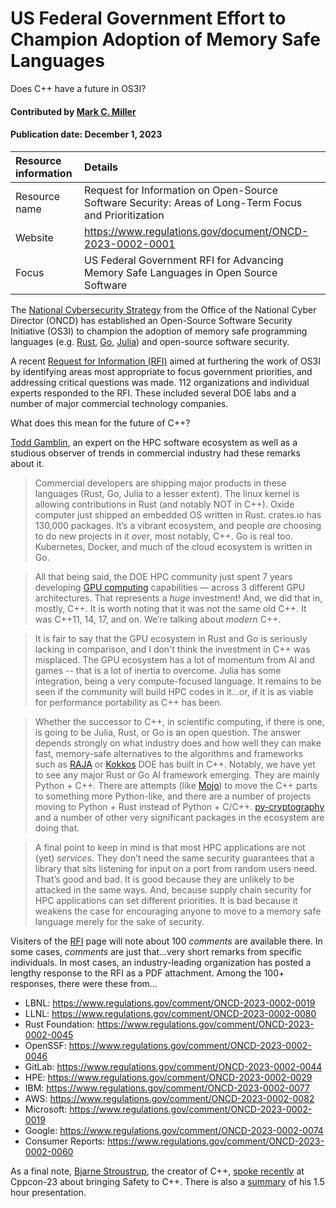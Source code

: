 # US Federal Government Effort to Champion Adoption of Memory Safe Languages
<!--deck text start-->
Does C++ have a future in OS3I?
<!--deck text end-->

#### Contributed by [Mark C. Miller](https://github.com/markcmiller86 "Mark C. Miller GitHub Profile")
#### Publication date: December 1, 2023

Resource information | Details 
:--- | :--- 
Resource name | Request for Information on Open-Source Software Security: Areas of Long-Term Focus and Prioritization
Website | https://www.regulations.gov/document/ONCD-2023-0002-0001
Focus | US Federal Government RFI for Advancing Memory Safe Languages in Open Source Software

The [National Cybersecurity Strategy](https://www.whitehouse.gov/wp-content/uploads/2023/03/National-Cybersecurity-Strategy-2023.pdf) from the Office of the National Cyber Director (ONCD) has established an Open-Source Software Security Initiative (OS3I) to champion the adoption of memory safe programming languages (e.g. [Rust](https://foundation.rust-lang.org), [Go](https://go.dev), [Julia](https://julialang.org)) and open-source software security.

A recent [Request for Information (RFI)](https://www.regulations.gov/document/ONCD-2023-0002-0001) aimed at furthering the work of OS3I by identifying areas most appropriate to focus government priorities, and addressing critical questions was made.
112 organizations and individual experts responded to the RFI.
These included several DOE labs and a number of major commercial technology companies.

What does this mean for the future of C++?

[Todd Gamblin](https://github.com/tgamblin), an expert on the HPC software ecosystem as well as a studious observer of trends in commercial industry had these remarks about it.

> Commercial developers are shipping major products in these languages (Rust, Go, Julia to a lesser extent).
> The linux kernel is allowing contributions in Rust (and notably NOT in C++).
> Oxide computer just shipped an embedded OS written in Rust.
> crates.io has 130,000 packages.
> It’s a vibrant ecosystem, and people *are* choosing to do new projects in it *over*, most notably, C++.
> Go is real too.
> Kubernetes, Docker, and much of the cloud ecosystem is written in Go.
 
> All that being said, the DOE HPC community just spent 7 years developing [GPU computing](https://www.exascaleproject.org) capabilities — across 3 different GPU architectures.
> That represents a *huge* investment!
> And, we did that in, mostly, C++.
> It is worth noting that it was not the same old C++.
> It was C++11, 14, 17, and on.
> We’re talking about *modern* C++.
 
> It is fair to say that the GPU ecosystem in Rust and Go is seriously lacking in comparison, and I don't think the investment in C++ was misplaced.
> The GPU ecosystem has a lot of momentum from AI and games -- that is a lot of inertia to overcome.
> Julia has some integration, being a very compute-focused language.
> It remains to be seen if the community will build HPC codes in it...or, if it is as viable for performance portability as C++ has been.

> Whether the successor to C++, in scientific computing, if there is one, is going to be Julia, Rust, or Go is an open question.
> The answer depends strongly on what industry does and how well they can make fast, memory-safe alternatives to the algorithms and frameworks such as [RAJA](https://raja.readthedocs.io/en/develop/) or [Kokkos](https://kokkos.github.io) DOE has built in C++.
> Notably, we have yet to see any major Rust or Go AI framework emerging.
> They are mainly Python + C++. There are attempts (like [Mojo](https://www.modular.com/mojo)) to move the C++ parts to something more Python-like, and there are a number of projects moving to Python + Rust instead of Python + C/C++.
> [py-cryptography](https://cryptography.io/en/latest/) and a number of other very significant packages in the ecosystem are doing that.
 
> A final point to keep in mind is that most HPC applications are not (yet) *services*.
> They don’t need the same security guarantees that a library that sits listening for input on a port from random users need.
> That’s good and bad.
> It is good because they are unlikely to be attacked in the same ways.
> And, because supply chain security for HPC applications can set different priorities.
> It is bad because it weakens the case for encouraging anyone to move to a memory safe language merely for the sake of security.

Visiters of the [RFI](https://www.regulations.gov/document/ONCD-2023-0002-0001) page will note about 100 *comments* are available there.
In some cases, *comments* are just that...very short remarks from specific individuals.
In most cases, an industry-leading organization has posted a lengthy response to the RFI as a PDF attachment.
Among the 100+ responses, there were these from...

* LBNL: https://www.regulations.gov/comment/ONCD-2023-0002-0019
* LLNL: https://www.regulations.gov/comment/ONCD-2023-0002-0080
* Rust Foundation: https://www.regulations.gov/comment/ONCD-2023-0002-0045
* OpenSSF: https://www.regulations.gov/comment/ONCD-2023-0002-0046 
* GitLab: https://www.regulations.gov/comment/ONCD-2023-0002-0044 
* HPE: https://www.regulations.gov/comment/ONCD-2023-0002-0029  
* IBM: https://www.regulations.gov/comment/ONCD-2023-0002-0077
* AWS: https://www.regulations.gov/comment/ONCD-2023-0002-0082
* Microsoft: https://www.regulations.gov/comment/ONCD-2023-0002-0019
* Google: https://www.regulations.gov/comment/ONCD-2023-0002-0074
* Consumer Reports: https://www.regulations.gov/comment/ONCD-2023-0002-0060

As a final note, [Bjarne Stroustrup](https://github.com/BjarneStroustrup), the creator of C++, [spoke recently](https://youtu.be/I8UvQKvOSSw?si=mSyWZzAkMOm5EnFR) at Cppcon-23 about bringing Safety to C++.
There is also a [summary](https://thenewstack.io/bjarne-stroustrups-plan-for-bringing-safety-to-c/) of his 1.5 hour presentation.

<!---
Publish: yes
Topics: Requirements, Software Engineering, Discussion and Question Sites
--->
